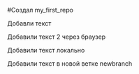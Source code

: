 #Создал my_first_repo

Добавли текст

Добавили текст 2 через браузер
  
Добавили текст локально

Добавили текст в новой ветке newbranch


